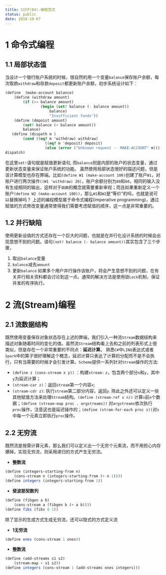 ```yaml
---
title: SICP(04)-编程范式
status: public
date: 2018-10-07
---
```


# 1 命令式编程
## 1.1 局部状态值
当设计一个银行账户系统的时候，很自然的用一个变量`balance`保存账户余额，每次取款`withdraw`和存款`deposit`都更新账户余额，初步系统设计如下：
```scheme
(define  (make-account balance)
    (define (withdraw amount)
        (if (>= balance amount)
                (begin (set! balance (- balance amount))
                    balance)
                    "Insufficient funds"))
    (define (depoist amount)
        (set! balance (+ balance amount))
        balance)
   (define (dispath m )
        (cond ((eq? m 'withdraw) withdraw)
                  ((eq? m 'deposit) deposit)
                  (else (error ("Unknown request -- MAKE-ACCOUNT" m))))
dispatch)
```
在这里`set!`语句就是赋值更新语句, 而`balance`则是内部的账户的状态变量，通过更新状态变量来保证账户系统的功能。
虽然使用局部状态很好的描述问题，但是该计算模型也存在弊端。比如`(define W1 (make-account 100)`创建了账户`W1`，对账户进行两次操作`((W1 'withdraw) 20)`，账户余额分别为`80`和`60`，相同的输入没有生成相同的输出，这样对于`函数`的概念就需要重新审视；而且如果重新定义一个账户`(define W2 (make-account 100))`，那么`W1`和`W2`是“等价”的吗，也就是说可以替换掉吗？
上述的编程模型属于命令式编程(imperative programming)，通过赋值的方式修改变量通常使得我们需要考虑赋值的顺序，这一点是非常重要的。
## 1.2 并行缺陷
使用更新设值的方式还存在一个巨大的问题，也就是在并行化设计系统的时候会出现意想不到的问题。语句`(set! balance (- balance amount))`其实包含了三个步骤，
1. 取出`balance`变量
2. `balance`减去`amount`
3. 更新`balance`
如果多个用户并行操作该账户，将会产生意想不到的问题，在有关并行相关资料都会讨论到这一点。通常的解决方法是使用锁`Lock`机制，保证并发的有序执行。
# 2 流(Stream)编程
## 2.1 流数据结构
既然使用变量保存对象状态存在上述的弊端，我们引入一种流`Stream`数据结构来描述对象随着时间的变化的值。虽然流`Stream`结构看上去和之前的列表形式上很类似，但是存在一个非常重要的不同点：**延迟计算**。
熟悉`C#`中`LINQ`表达式或者`Spark`中的算子很好理解这个概念，延迟计算只表达了计算的分配而不是不会执行，只有当需要的时候才会引发计算。`Scheme`提供一系列针对`Stream`操作的方法:
- `(define z (cons-stream x y))` ：构建`stream:` `z`，包含两个部分`x`和`y`，其中`y`为延迟计算；
- `(stream-car z)`：返回`stream`第一个内容`x`;
- `(stream-cdr z)`: 执行`stream`第二部分内容，返回`y`.
除此之外还可以定义一些其他赋值方法来处理`Stream`结构。`(define (stream-ref s n))` 计算`s`前`n`个数据；`(define (stream-map proc . argstreams))` 对`argstreams`依次执行`proc`操作，注意这也是延迟操作的；`(define (stram-for-each proc s))`对`s`中每一个元素立即执行`proc`操作。

## 2.2 无穷流
既然流是按需计算元素，那么我们可以定义出一个无穷个元素流，而不用担心内存爆掉。实现无穷流，则采用递归的方式产生无穷流。

-  **整数流**
```scheme
(define (integers-starting-from n)
    (cons-stream n (integers-starting-from (+ n 1))))
(define integers (integers-starting-from 1))
```
-  **斐波那契数列**
```scheme
(define (fibgen a b)
    (cons-stream a (fibgen b (+ a b))))
(define fibs (fibs 0 1))
```
除了显示的生成方式生成无穷流，还可以隐式的方式定义流
- **1无穷流**
```scheme
(define ones (cons-stream 1 ones))
```
- **整数流**
```scheme
(define (add-streams s1 s2)
    (stream-map + s1 s2))
(define integers (cons-stream 1 (add-streams ones integers)))
```
